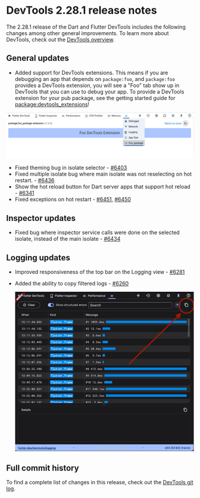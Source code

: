 # DevTools 2.28.1 release notes

The 2.28.1 release of the Dart and Flutter DevTools
includes the following changes among other general improvements.
To learn more about DevTools, check out the
[DevTools overview](https://docs.flutter.dev/tools/devtools/overview).

## General updates

* Added support for DevTools extensions. This means if you are debugging an app that
depends on `package:foo`, and `package:foo` provides a DevTools extension, you will
see a "Foo" tab show up in DevTools that you can use to debug your app. To provide a
DevTools extension for your pub package, see the getting started guide for 
[package:devtools_extensions](https://pub.dev/packages/devtools_extensions)!

![Example DevTools extension](images-2.28.1/example_devtools_extension.png "Example DevTools extension for package:foo_package")

* Fixed theming bug in isolate selector - [#6403](https://github.com/flutter/devtools/pull/6403)
* Fixed multiple isolate bug where main isolate was not reselecting on hot restart. - [#6436](https://github.com/flutter/devtools/pull/6436)
* Show the hot reload button for Dart server apps that support hot reload -
[#6341](https://github.com/flutter/devtools/pull/6341)
* Fixed exceptions on hot restart - [#6451](https://github.com/flutter/devtools/pull/6451), [#6450](https://github.com/flutter/devtools/pull/6450)

## Inspector updates

* Fixed bug where inspector service calls were done on the selected isolate, instead of the main isolate - [#6434](https://github.com/flutter/devtools/pull/6434)

## Logging updates

* Improved responsiveness of the top bar on the Logging view -
  [#6281](https://github.com/flutter/devtools/pull/6281)

* Added the ability to copy filtered logs -
  [#6260](https://github.com/flutter/devtools/pull/6260)

  ![The copy button on the Logging view to the right of the filter tool](images-2.28.1/logger_copy.png "The Logging view copy button")

## Full commit history

To find a complete list of changes in this release, check out the
[DevTools git log](https://github.com/flutter/devtools/tree/v2.28.1).